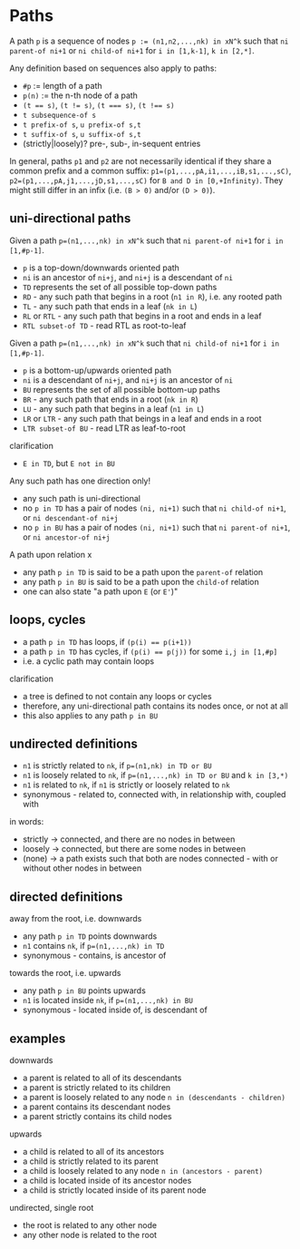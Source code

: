 
<!-- ======================================================================= -->
# Paths

A path `p` is a sequence of nodes `p := (n1,n2,...,nk) in xN^k`
such that `ni parent-of ni+1` or `ni child-of ni+1`
for `i in [1,k-1]`, `k in [2,*]`.

Any definition based on sequences also apply to paths:

* `#p` := length of a path
* `p(n)` := the n-th node of a path
* `(t == s)`, `(t != s)`, `(t === s)`, `(t !== s)`
* `t subsequence-of s`
* `t prefix-of s`, `u prefix-of s,t`
* `t suffix-of s`, `u suffix-of s,t`
* (strictly|loosely)? pre-, sub-, in-sequent entries

In general, paths `p1` and `p2` are not necessarily identical if they share
a common prefix and a common suffix: `p1=(p1,...,pA,i1,...,iB,s1,...,sC)`, 
`p2=(p1,...,pA,j1,...,jD,s1,...,sC)` for `B and D in [0,+Infinity)`.
They might still differ in an infix (i.e. `(B > 0)` and/or `(D > 0)`).

<!-- ======================================================================= -->
## uni-directional paths

Given a path `p=(n1,...,nk) in xN^k`
such that `ni parent-of ni+1` for `i in [1,#p-1]`.

* `p` is a top-down/downwards oriented path
* `ni` is an ancestor of `ni+j`, and `ni+j` is a descendant of `ni`
* `TD` represents the set of all possible top-down paths
* `RD` - any such path that begins in a root (`n1 in R`), i.e. any rooted path
* `TL` - any such path that ends in a leaf (`nk in L`)
* `RL` or `RTL` - any such path that begins in a root and ends in a leaf
* `RTL subset-of TD` - read RTL as root-to-leaf

Given a path `p=(n1,...,nk) in xN^k`
such that `ni child-of ni+1` for `i in [1,#p-1]`.

* `p` is a bottom-up/upwards oriented path
* `ni` is a descendant of `ni+j`, and `ni+j` is an ancestor of `ni`
* `BU` represents the set of all possible bottom-up paths
* `BR` - any such path that ends in a root (`nk in R`)
* `LU` - any such path that begins in a leaf (`n1 in L`)
* `LR` or `LTR` - any such path that beings in a leaf and ends in a root
* `LTR subset-of BU` - read LTR as leaf-to-root

clarification

* `E in TD`, but `E not in BU`

Any such path has one direction only!

* any such path is uni-directional
* no `p in TD` has a pair of nodes `(ni, ni+1)` such that
  `ni child-of ni+1`, or `ni descendant-of ni+j`
* no `p in BU` has a pair of nodes `(ni, ni+1)` such that
  `ni parent-of ni+1`, or `ni ancestor-of ni+j`

A path upon relation x

* any path `p in TD` is said to be a path upon the `parent-of` relation
* any path `p in BU` is said to be a path upon the `child-of` relation
* one can also state "a path upon `E` (or `E'`)"

<!-- ======================================================================= -->
## loops, cycles

* a path `p in TD` has loops, if `(p(i) == p(i+1))`
* a path `p in TD` has cycles, if `(p(i) == p(j))` for some `i,j in [1,#p]`
* i.e. a cyclic path may contain loops

clarification

* a tree is defined to not contain any loops or cycles
* therefore, any uni-directional path contains its nodes once, or not at all
* this also applies to any path `p in BU`

<!-- ======================================================================= -->
## undirected definitions

* `n1` is strictly related to `nk`,
  if `p=(n1,nk) in TD or BU`
* `n1` is loosely related to `nk`,
  if `p=(n1,...,nk) in TD or BU` and `k in [3,*)`
* `n1` is related to `nk`, if `n1` is strictly or loosely related to `nk`
* synonymous - related to, connected with, in relationship with, coupled with

in words:

* strictly -> connected, and there are no nodes in between
* loosely -> connected, but there are some nodes in between
* (none) -> a path exists such that both are nodes connected -
  with or without other nodes in between

<!-- ======================================================================= -->
## directed definitions

away from the root, i.e. downwards

* any path `p in TD` points downwards
* `n1` contains `nk`, if `p=(n1,...,nk) in TD`
* synonymous - contains, is ancestor of

towards the root, i.e. upwards

* any path `p in BU` points upwards
* `n1` is located inside `nk`, if `p=(n1,...,nk) in BU`
* synonymous - located inside of, is descendant of

<!-- ======================================================================= -->
## examples

downwards

* a parent is related to all of its descendants
* a parent is strictly related to its children
* a parent is loosely related to any node `n in (descendants - children)`
* a parent contains its descendant nodes
* a parent strictly contains its child nodes

upwards

* a child is related to all of its ancestors
* a child is strictly related to its parent
* a child is loosely related to any node `n in (ancestors - parent)`
* a child is located inside of its ancestor nodes
* a child is strictly located inside of its parent node

undirected, single root

* the root is related to any other node
* any other node is related to the root
